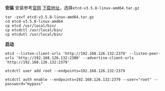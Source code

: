 **安装**
安装参考[官网](https://etcd.io/)
[下载地址](https://github.com/etcd-io/etcd/releases/)，选择`etcd-v3.5.8-linux-amd64.tar.gz`
```
tar -zxvf etcd-v3.5.8-linux-amd64.tar.gz
cd etcd-v3.5.8-linux-amd64
cp etcd /usr/local/bin/
cp etcdctl /usr/local/bin/
cp etcdutl /usr/local/bin/
```
**启动**
```
etcd --listen-client-urls 'http://192.168.126.132:2379' --listen-peer-urls 'http://192.168.126.132:2380' --advertise-client-urls 'http://192.168.126.132:2379'

etcdctl user add root --endpoints=192.168.126.132:2379

etcdctl auth enable --endpoints=192.168.126.132:2379 --user="root" --password="mypass"
```